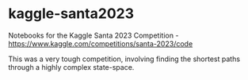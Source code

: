 # kaggle-santa2023
Notebooks for the Kaggle Santa 2023 Competition - https://www.kaggle.com/competitions/santa-2023/code

This was a very tough competition, involving finding the shortest paths through a highly complex state-space.
